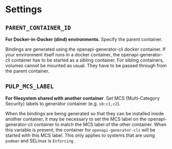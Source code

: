 # Settings

## `PARENT_CONTAINER_ID`

**For Docker-in-Docker (dind) environments**.
Specify the parent container.

Bindings are generated using the openapi-generator-cli docker container.
If your environment itself runs in a docker container, the openapi-generator-cli container has to be started as a sibling container.
For sibling containers, volumes cannot be mounted as usual.
They have to be passed through from the parent container.

## `PULP_MCS_LABEL`

**For filesystem shared with another container**.
Set MCS (Multi-Category Security) labels to generator container (e.g. `s0:c1,c2`).

When the bindings are being generated so that they can be installed inside another container,
it may be necessary to set the MCS label on the openapi-generator-cli container to match the MCS label of the other container.
When this variable is present, the container for `openapi-generator-cli` will be started with this MCS label.
This only applies to systems that are using `podman` and SELinux is `Enforcing`.

